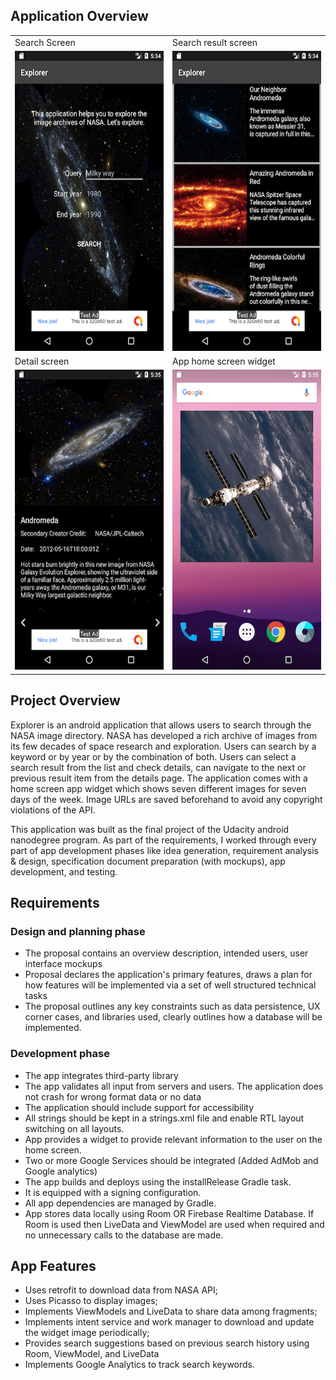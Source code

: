 
## Application Overview

<table>
  <tr>
    <td>Search Screen</td>
     <td>Search result screen</td>
  </tr>
  <tr>
    <td><img src="/screenshots/Screenshot_1593556476.png" width=270 height=480></td>
    <td><img src="/screenshots/Screenshot_1593556497.png" width=270 height=480></td>
    
  </tr>
  <tr>
     <td>Detail screen</td>
     <td>App home screen widget</td>
  </tr>
  <tr>
  	<td><img src="/screenshots/Screenshot_1593556516.png" width=270 height=480></td>
     <td><img src="/screenshots/Screenshot_1593557710.png" width=270 height=480></td>
  </tr>
 </table>


## Project Overview
Explorer is an android application that allows users to search through the NASA image directory. NASA has developed a rich archive of images from its few decades of space research and exploration. Users can search by a keyword or by year or by the combination of both. Users can select a search result from the list and check details, can navigate to the next or previous result item from the details page. The application comes with a home screen app widget which shows seven different images for seven days of the week. Image URLs are saved beforehand to avoid any copyright violations of the API. 

This application was built as the final project of the Udacity android nanodegree program. As part of the requirements, I worked through every part of app development phases like idea generation, requirement analysis & design, specification document preparation (with mockups), app development, and testing. 

## Requirements

### Design and planning phase
- The proposal contains an overview description, intended users, user interface mockups
- Proposal declares the application's primary features, draws a plan for how features will be implemented via a set of well structured technical tasks
- The proposal outlines any key constraints such as data persistence, UX corner cases, and libraries used, clearly outlines how a  database will be implemented.

### Development phase
- The app integrates third-party library
- The app validates all input from servers and users. The application does not crash for wrong format data or no data
- The application should include support for accessibility
- All strings should be kept in a strings.xml file and enable RTL layout switching on all layouts.
- App provides a widget to provide relevant information to the user on the home screen.
- Two or more Google Services should be integrated (Added AdMob and Google analytics)
- The app builds and deploys using the installRelease Gradle task.
- It is equipped with a signing configuration.
- All app dependencies are managed by Gradle.
- App stores data locally using Room OR Firebase Realtime Database. If Room is used then LiveData and ViewModel are used when required and no unnecessary calls to the database are made.

## App Features
- Uses retrofit to download data from NASA API; 
- Uses Picasso to display images;
- Implements ViewModels and LiveData to share data among fragments; 
- Implements intent service and work manager to download and update the widget image periodically; 
- Provides search suggestions based on previous search history using Room, ViewModel, and LiveData 
- Implements Google Analytics to track search keywords. 





